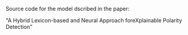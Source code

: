 Source code for the model dscribed in the paper:

"A Hybrid Lexicon-based and Neural Approach foreXplainable Polarity Detection"
